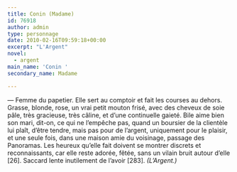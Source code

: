 ```yaml
---
title: Conin (Madame)
id: 76918
author: admin
type: personnage
date: 2010-02-16T09:59:18+00:00
excerpt: "L'Argent"
novel:
  - argent
main_name: 'Conin '
secondary_name: Madame

---
```

— Femme du papetier. Elle sert au comptoir et fait les courses au dehors. Grasse, blonde, rose, un vrai petit mouton frisé, avec des cheveux de soie pâle, très gracieuse, très câline, et d&rsquo;une continuelle gaieté. Bile aime bien son mari, dit-on, ce qui ne l&rsquo;empêche pas, quand un boursier de la clientèle lui plaît, d&rsquo;être tendre, mais pas pour de l&rsquo;argent, uniquement pour le plaisir, et une seule fois, dans une maison amie du voisinage, passage des Panoramas. Les heureux qu&rsquo;elle fait doivent se montrer discrets et reconnaissants, car elle reste adorée, fêtée, sans un vilain bruit autour d&rsquo;elle [26]. Saccard lente inutilement de l&rsquo;avoir [283]. _(L&rsquo;Argent.)_